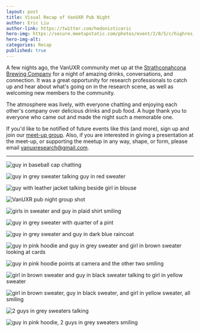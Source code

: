 ```yaml
---
layout: post
title: Visual Recap of VanUXR Pub Night
author: Eric Liu
author-link: https://twitter.com/hedonisticeric
hero-img: https://secure.meetupstatic.com/photos/event/2/0/5/c/highres_510428284.webp
hero-img-alt: 
categories: Recap
published: true
---
```


A few nights ago, the VanUXR community met up at the [Strathconahcona Brewing Company](https://www.strathconabeer.com/) for a night of amazing drinks, conversations, and connection. It was a great opportunity for research professionals to catch up and hear about what's going on in the research scene, as well as welcoming new members to the community.

The atmosphere was lively, with everyone chatting and enjoying each other's company over delicious drinks and pub food. A huge thank you to everyone who came out and made the night such a memorable one.

If you'd like to be notified of future events like this (and more), sign up and join our [meet-up group](https://www.meetup.com/the-vancouver-ux-research-lab/). Also, if you are interested in giving a presentation at the meet-up, or supporting the meetup in any way, shape, or form, please email [vanuxresearch@gmail.com](mailto:vanuxresearch@gmail.com).

---

![guy in baseball cap chatting](https://secure.meetupstatic.com/photos/event/2/0/5/8/highres_510428280.webp)
 
![guy in grey sweater talking guy in red sweater](https://secure.meetupstatic.com/photos/event/2/0/5/a/highres_510428282.webp)
 
![guy with leather jacket talking beside girl in blouse](https://secure.meetupstatic.com/photos/event/2/0/5/9/highres_510428281.webp)
 
![VanUXR pub night group shot](https://secure.meetupstatic.com/photos/event/2/0/5/c/highres_510428284.webp)
 
![girls in sweater and guy in plaid shirt smiling](https://secure.meetupstatic.com/photos/event/2/0/5/d/highres_510428285.webp)
 
![guy in grey sweater with quarter of a pint](https://secure.meetupstatic.com/photos/event/2/0/5/e/highres_510428286.webp)
 
![guy in grey sweater and guy in dark blue raincoat](https://secure.meetupstatic.com/photos/event/2/0/5/f/highres_510428287.webp)
 
![guy in pink hoodie and guy in grey sweater and girl in brown sweater looking at cards](https://secure.meetupstatic.com/photos/event/2/0/6/1/highres_510428289.webp)
 
![guy in pink hoodie points at camera and the other two smiling](https://secure.meetupstatic.com/photos/event/2/0/6/0/highres_510428288.webp)
 
![girl in brown sweater and guy in black sweater talking to girl in yellow sweater](https://secure.meetupstatic.com/photos/event/2/0/6/3/highres_510428291.webp)
 
![girl in brown sweater, guy in black sweater, and girl in yellow sweater, all smiling](https://secure.meetupstatic.com/photos/event/2/0/6/2/highres_510428290.webp)
 
![2 guys in grey sweaters talking](https://secure.meetupstatic.com/photos/event/2/0/6/4/highres_510428292.webp)
 
![guy in pink hoodie, 2 guys in grey sweaters smiling](https://secure.meetupstatic.com/photos/event/2/0/6/5/highres_510428293.webp)

